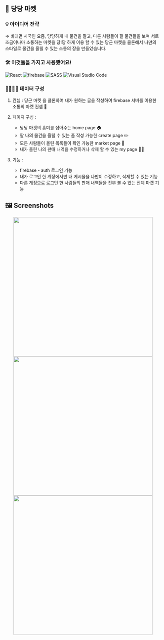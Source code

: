  ## ️🥕 당당 마켓


### 💡 아이디어 전략
⇒  비대면 시국인 요즘, 당당하게 내 물건을 팔고, 다른 사람들이 팔 물건들을 보며 서로 조금이나마 소통하는 마켓을 당!당 하게 이용 할 수 있는 당근 마켓을 클론해서 나만의 스타일로 물건을 올릴 수 있는 소통의 장을 만들었습니다.

### 🛠 이것들을 가지고 사용했어요!

 <img alt="React" src="https://img.shields.io/badge/react%20-skyblue.svg?&style=for-the-badge&logo=react&logoColor=white"/>
 <img alt="firebase" src="https://img.shields.io/badge/firebase%20-red.svg?&style=for-the-badge&logo=FIREBASE&logoColor=white"/> 
 <img alt="SASS" src="https://img.shields.io/badge/STYLEDCOMPONENTS%20-hotpink.svg?&style=for-the-badge&logo=SASS&logoColor=white"/>  
 <img alt="Visual Studio Code" src="https://img.shields.io/badge/Visual%20Studio%20Code-0078d7.svg?&style=for-the-badge&logo=visual-studio-code&logoColor=white"/>



### 👩‍👩‍👧‍👦 데이터 구성

1. 컨셉 :  당근 마켓 을 클론하여 내가 원하는 글을 작성하여 firebase 서버를 이용한 소통의 마켓 컨셉 🥕

2. 페이지 구성 :  
    - 당당 마켓의 흥미를 잡아주는 home page 🏠
    - 팔 나의 물건을 올릴 수 있는 폼 작성 가능한 create page ✏️
    - 모든 사람들이 올린 목록들이 확인 가능한 market page 🛒
    - 내가 올린 나의 판매 내역을 수정하거나 삭제 할 수 있는 my page 👩🏻
    
3. 기능 :  
    - firebase - auth 로그인 기능
    - 내가 로그인 한 계정에서만 내 게시물을 나만이 수정하고, 삭제할 수 있는 기능
    - 다른 계정으로 로그인 한 사람들의 판매 내역들을 전부 볼 수 있는 전체 마켓 기능

## 🖼 Screenshots
<div align="center">
    <img width="450" src="https://user-images.githubusercontent.com/59499779/149332579-a70c3ee9-ea47-4581-b5b4-48de42c7c570.png">    
    <img width="450" src="https://user-images.githubusercontent.com/59499779/149332601-6ced0344-2e9f-48a3-a70c-af65c49aa546.png">
    <img width="450" src="https://user-images.githubusercontent.com/59499779/149332604-e4034fc2-c56e-497d-9afd-aca507e2a391.png">
</div>
